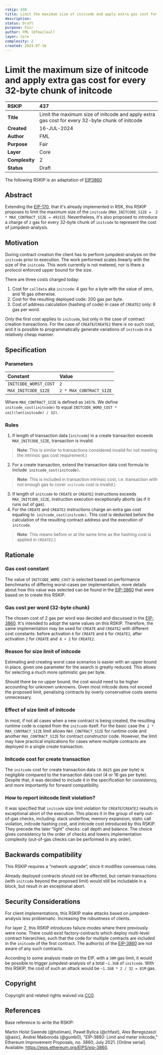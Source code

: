 ```yaml
---
rskip: 438
title: Limit the maximum size of initcode and apply extra gas cost for every 32-byte chunk of initcode
description: 
status: Draft
purpose: Fair
author: FML (@fmacleal)
layer: Core
complexity: 2
created: 2024-07-16
---
```


# Limit the maximum size of initcode and apply extra gas cost for every 32-byte chunk of initcode

| RSKIP          | 437                                                                                             |
| :------------- |:------------------------------------------------------------------------------------------------|
| **Title**      | Limit the maximum size of initcode and apply extra gas cost for every 32-byte chunk of initcode |
| **Created**    | 16-JUL-2024                                                                                     |
| **Author**     | FML                   		                                                                        |
| **Purpose**    | Fair		                                                                                          |
| **Layer**      | Core                                                                                            |
| **Complexity** | 2                                                                                               |
| **Status**     | Draft                                                                                           |


The following RSKIP is an adaptation of [EIP3860](https://eips.ethereum.org/EIPS/eip-3860)

## Abstract
Extending the [EIP-170](https://eips.ethereum.org/EIPS/eip-170), that it's already implemented in RSK, this RSKIP proposes to limit the maximum size of the `initcode` 
(`MAX_INITCODE_SIZE =  2 * MAX_CONTRACT_SIZE = 49152`). Nevertheless, it's also proposed to introduce a charge of `2` gas  for every 32-byte chunk of `initcode`
to represent the cost of jumpdest-analysis.

## Motivation
During contract creation the client has to perform jumpdest-analysis on the `initcode` prior to execution. The work performed scales linearly with the size of the `initcode`. 
This work currently is not metered, nor is there a protocol enforced upper bound for the size.

There are three costs charged today:

1. Cost for `calldata` aka `initcode`: 4 gas for a byte with the value of zero, and 16 gas otherwise.
2. Cost for the resulting deployed code: 200 gas per byte.
3. Cost of address calculation (hashing of code) in case of `CREATE2` only: 6 gas per word.

Only the first cost applies to `initcode`, but only in the case of contract creation transactions. For the case of `CREATE`/`CREATE2` there is no such cost, and it is possible to programmatically 
generate variations of `initcode` in a relatively cheap manner.

## Specification

### Parameters
| **Constant**           | **Value**              |
|:-----------------------|:-----------------------|
| `INITCODE_WORST_COST`  | `2`                    |
| `MAX_INITCODE_SIZE`  | `2 * MAX_CONTRACT_SIZE` |

Where `MAX_CONTRACT_SIZE` is defined as `24576`.
We define `initcode_cost(initcode)` to equal `INITCODE_WORD_COST * ceil(len(initcode) / 32)`.

### Rules
1. If length of transaction data (`initcode`) in a create transaction exceeds `MAX_INITCODE_SIZE`, transaction is invalid.
> **Note**: This is similar to transactions considered invalid for not meeting the intrinsic gas cost requirement.)
2. For a create transaction, extend the transaction data cost formula to include` initcode_cost(initcode)`. 
> **Note**: This is included in transaction intrinsic cost, i.e. transaction with not enough gas to cover `initcode` cost is invalid.)
3. If length of `initcode` to `CREATE` or `CREATE2` instructions exceeds `MAX_INITCODE_SIZE`, instruction execution exceptionally aborts (as if it runs out of gas).
4. For the `CREATE` and `CREATE2` instructions charge an extra gas cost equaling to` initcode_cost(initcode)`. This cost is deducted before the calculation of the 
resulting contract address and the execution of `initcode`. 
> **Note**: This means before or at the same time as the hashing cost is applied in `CREATE2`.)

## Rationale

### Gas cost constant
The value of `INITCODE_WORD_COST` is selected based on performance benchmarks of differing worst-cases per implementation, more details about how this value was 
selected can be found in the [EIP-3860](https://eips.ethereum.org/EIPS/eip-3860#gas-cost-constant) that were based on to create this RSKIP.

### Gas cost per word (32-byte chunk)
The chosen cost of 2 gas per word was decided and discussed in the [EIP-3860](https://eips.ethereum.org/EIPS/eip-3860#gas-cost-per-word-32-byte-chunk). It's intended to
adopt the same values on this RSKIP. Therefore, the same implementation may be used for `CREATE` and `CREATE2` with different cost constants: before activation `0` for `CREATE` 
and `6` for `CREATE2`, after activation `2` for `CREATE` and` 6 + 2` for `CREATE2`.

### Reason for size limit of initcode
Estimating and creating worst case scenarios is easier with an upper bound in place, given one parameter for the search is greatly reduced. This allows for selecting a much more optimistic gas per byte.

Should there be no upper bound, the cost would need to be higher accounting for unknown unknowns. Given most initcode does not exceed the proposed limit, penalising contracts by overly conservative 
costs seems unnecessary.

### Effect of size limit of initcode
In most, if not all cases when a new contract is being created, the resulting runtime code is copied from the `initcode` itself. For the basic case the` 2 * MAX_CONTRACT_SIZE` limit allows `MAX_CONTRACT_SIZE` 
for runtime code and another `MAX_CONTRACT_SIZE` for contract constructor code. However, the limit may have practical implications for cases where multiple contracts are deployed in a single create transaction.

### Initcode cost for create transaction
The `initcode` cost for create transaction data `(0.0625` gas per byte) is negligible compared to the transaction data cost (4 or 16 gas per byte). 
Despite that, it was decided to include it in the specification for consistency, and more importantly for forward compatibility.

### How to report initcode limit violation?
It was specified that `initcode` size limit violation for `CREATE`/`CREATE2` results in exceptional abort of the execution. This places it in the group of early out-of-gas checks, 
including: stack underflow, memory expansion, static call violation, initcode hashing cost, and initcode cost introduced by this RSKIP. They precede the later “light” checks: call depth and balance.
The choice gives consistency to the order of checks and lowers implementation complexity (out-of-gas checks can be performed in any order).

## Backwards compatibility
This RSKIP requires a “network upgrade”, since it modifies consensus rules.

Already deployed contracts should not be effected, but certain transactions (with `initcode` beyond the proposed limit) would still be includable in a block, but result in an exceptional abort.

## Security Considerations
For client implementations, this RSKIP make attacks based on jumpdest-analysis less problematic. Increasing the robustness of clients.

For layer 2, this RSKIP introduces failure-modes where there previously were none. There could exist factory-contracts which deploy multi-level contract hierarchies, 
such that the code for multiple contracts are included in the `initcode` of the first contract. The author(s) of the [EIP-3860](https://eips.ethereum.org/EIPS/eip-3860#security-considerations) 
are not aware of any such contracts.

According to some analysis made on the EIP, with a `30M` gas limit, it would be possible to trigger jumpdest-analysis of a total `~1.3GB` of `initcode`. With this RSKIP, 
the cost of such an attack would be `~1.3GB * 2 / 32 = 81M` gas. 

## **Copyright**

Copyright and related rights waived via [CC0](https://creativecommons.org/publicdomain/zero/1.0/).

## References
Base reference to write the RSKIP:

Martin Holst Swende (@holiman), Paweł Bylica (@chfast), Alex Beregszaszi (@axic), Andrei Maiboroda (@gumb0), "EIP-3860: Limit and meter initcode," Ethereum Improvement Proposals, no. 3860, July 2021. 
[Online serial]. Available: https://eips.ethereum.org/EIPS/eip-3860.